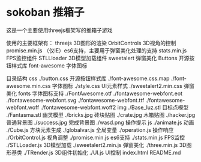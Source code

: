 # sokoban 推箱子
这是一个主要使用threejs框架写的推箱子游戏

使用的主要框架有：
threejs 3D图形的渲染
OrbitControls 3D视角的控制
promise.min.js （仅IE）es6支持，主要用于弹窗美化处理的支持
stats.min.js FPS监控组件
STLLloader 3D模型加载组件
sweetalert 弹窗美化
Buttons 开源按钮样式库
font-awesome 字体图标

目录结构
css
./button.css 开源按钮样式库
./font-awesome.css.map
./font-awesome.min.css 字体图标
./style.css UI元素样式
./sweetalert2.min.css 弹窗美化
fonts 字体图标支持
./FontAwesome.otf
./fontawesome-webfont.eot
./fontawesome-webfont.svg
./fontawesome-webfont.ttf
./fontawesome-webfont.woff
./fontawesome-webfont.woff2
img
./Base_luz.stl 目标点模型
./Fantasma.stl 幽灵模型
./bricks.jpg 砖块贴图
./crate.jpg 木箱贴图
./hacker.jpg 普通背景图
./success.jpg 完成背景图
./wasd.png 操作提示
js
./animate.js 动画
./Cube.js 方块元素生成
./globalvar.js 全局变量
./operation.js 操作响应
./OrbitControl.js 视角调整
./promise.min.js es6支持
./stats.min.js FPS监控
./STLLoader.js 3D模型加载
./sweetalert2.min.js 弹窗美化
./three.min.js 3D图形基类
./TRender.js 3D组件初始化
./UI.js UI控制
index.html
README.md